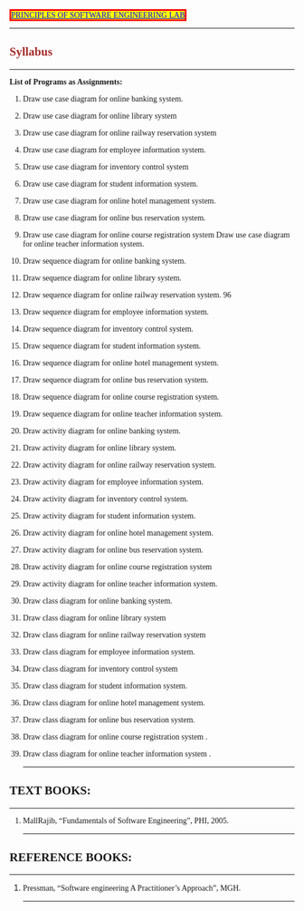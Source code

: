 
<span style="color:blue;background-color:yellow;  border: 3px solid red;border-collapse: collapse;font-family:WildWest;"> <u> PRINCIPLES OF SOFTWARE ENGINEERING LAB </u></span>
<font face = "Bedrock" >

---
## <font color="brown">Syllabus</font>
---
__List of Programs as Assignments:__
1. Draw use case diagram for online banking system. 
2. Draw use case diagram for online library system 
3. Draw use case diagram for online railway reservation system 
4. Draw use case diagram for employee information system. 
5. Draw use case diagram for inventory control system 
6. Draw use case diagram for student information system. 
7. Draw use case diagram for online hotel management system. 
7. Draw use case diagram for online bus reservation system. 
8. Draw use case diagram for online course registration system 
Draw use case diagram for online teacher information system. 
9. Draw sequence diagram for online banking system. 
10. Draw sequence diagram for online library system. 
11. Draw sequence diagram for online railway reservation system. 
96 
12. Draw sequence diagram for employee information system. 
13. Draw sequence diagram for inventory control system. 
14. Draw sequence diagram for student information system. 
15. Draw sequence diagram for online hotel management system. 
16. Draw sequence diagram for online bus reservation system. 
17. Draw sequence diagram for online course registration system. 
18. Draw sequence diagram for online teacher information system. 
19. Draw activity diagram for online banking system. 
20. Draw activity diagram for online library system. 
21. Draw activity diagram for online railway reservation system. 
22. Draw activity diagram for employee information system. 
23. Draw activity diagram for inventory control system. 
24. Draw activity diagram for student information system. 
25. Draw activity diagram for online hotel management system. 
26. Draw activity diagram for online bus reservation system. 
27. Draw activity diagram for online course registration system 
28. Draw activity diagram for online teacher information system. 
29. Draw class diagram for online banking system. 
30. Draw class diagram for online library system 
31. Draw class diagram for online railway reservation system 
32. Draw class diagram for employee information system. 
33. Draw class diagram for inventory control system 
34. Draw class diagram for student information system. 
35. Draw class diagram for online hotel management system. 
36. Draw class diagram for online bus reservation system. 
37. Draw class diagram for online course registration system . 
38. Draw class diagram for online teacher information system .
    
    ---

## TEXT BOOKS:

---
1. MallRajib, “Fundamentals of Software Engineering”, PHI, 2005. 
  
   ---
## REFERENCE BOOKS: 
---

1. Pressman, “Software engineering A Practitioner’s Approach”, MGH.</font>
   
   ---
